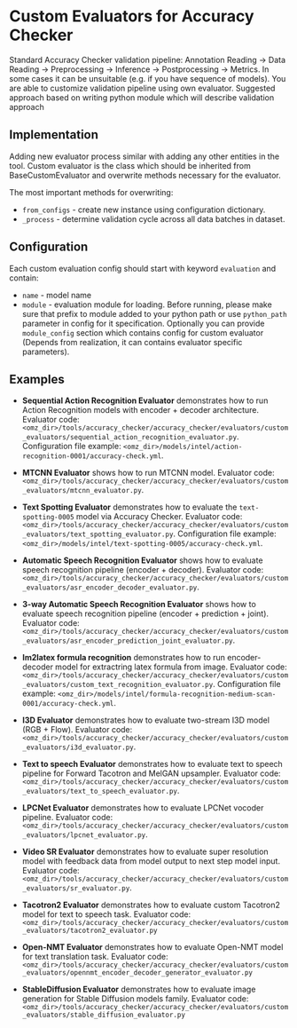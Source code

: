 # Custom Evaluators for Accuracy Checker
Standard Accuracy Checker validation pipeline: Annotation Reading -> Data Reading -> Preprocessing -> Inference -> Postprocessing -> Metrics.
In some cases it can be unsuitable (e.g. if you have sequence of models). You are able to customize validation pipeline using own evaluator.
Suggested approach based on writing python module which will describe validation approach

## Implementation
Adding new evaluator process similar with adding any other entities in the tool.
Custom evaluator is the class which should be inherited from BaseCustomEvaluator and overwrite methods necessary for the evaluator.

The most important methods for overwriting:

* `from_configs` - create new instance using configuration dictionary.
* `_process` - determine validation cycle across all data batches in dataset.

## Configuration
Each custom evaluation config should start with keyword `evaluation` and contain:
 * `name` - model name
 * `module` - evaluation module for loading.
Before running, please make sure that prefix to module added to your python path or use `python_path` parameter in config for it specification.
Optionally you can provide `module_config` section which contains config for custom evaluator (Depends from realization, it can contains evaluator specific parameters).

## Examples
* **Sequential Action Recognition Evaluator** demonstrates how to run Action Recognition models with encoder + decoder architecture.
  Evaluator code: `<omz_dir>/tools/accuracy_checker/accuracy_checker/evaluators/custom_evaluators/sequential_action_recognition_evaluator.py`.
  Configuration file example: `<omz_dir>/models/intel/action-recognition-0001/accuracy-check.yml`.

* **MTCNN Evaluator** shows how to run MTCNN model.
  Evaluator code: `<omz_dir>/tools/accuracy_checker/accuracy_checker/evaluators/custom_evaluators/mtcnn_evaluator.py`.

* **Text Spotting Evaluator** demonstrates how to evaluate the `text-spotting-0005` model via Accuracy Checker.
  Evaluator code: `<omz_dir>/tools/accuracy_checker/accuracy_checker/evaluators/custom_evaluators/text_spotting_evaluator.py`.
  Configuration file example: `<omz_dir>/models/intel/text-spotting-0005/accuracy-check.yml`.

* **Automatic Speech Recognition Evaluator** shows how to evaluate speech recognition pipeline (encoder + decoder).
  Evaluator code: `<omz_dir>/tools/accuracy_checker/accuracy_checker/evaluators/custom_evaluators/asr_encoder_decoder_evaluator.py`.

* **3-way Automatic Speech Recognition Evaluator** shows how to evaluate speech recognition pipeline (encoder + prediction + joint).
  Evaluator code: `<omz_dir>/tools/accuracy_checker/accuracy_checker/evaluators/custom_evaluators/asr_encoder_prediction_joint_evaluator.py`.

* **Im2latex formula recognition** demonstrates how to run encoder-decoder model for extractring latex formula from image.
  Evaluator code: `<omz_dir>/tools/accuracy_checker/accuracy_checker/evaluators/custom_evaluators/custom_text_recognition_evaluator.py`.
  Configuration file example: `<omz_dir>/models/intel/formula-recognition-medium-scan-0001/accuracy-check.yml`.

* **I3D Evaluator** demonstrates how to evaluate two-stream I3D model (RGB + Flow).
  Evaluator code: `<omz_dir>/tools/accuracy_checker/accuracy_checker/evaluators/custom_evaluators/i3d_evaluator.py`.

* **Text to speech Evaluator** demonstrates how to evaluate text to speech pipeline for Forward Tacotron and MelGAN upsampler.
  Evaluator code: `<omz_dir>/tools/accuracy_checker/accuracy_checker/evaluators/custom_evaluators/text_to_speech_evaluator.py`.

* **LPCNet Evaluator** demonstrates how to evaluate LPCNet vocoder pipeline.
  Evaluator code: `<omz_dir>/tools/accuracy_checker/accuracy_checker/evaluators/custom_evaluators/lpcnet_evaluator.py`.

* **Video SR Evaluator** demonstrates how to evaluate super resolution model with feedback data from model output to next step model input.
  Evaluator code: `<omz_dir>/tools/accuracy_checker/accuracy_checker/evaluators/custom_evaluators/sr_evaluator.py`.

* **Tacotron2 Evaluator** demonstrates how to evaluate custom Tacotron2 model for text to speech task.
  Evaluator code: `<omz_dir>/tools/accuracy_checker/accuracy_checker/evaluators/custom_evaluators/tacotron2_evaluator.py`

* **Open-NMT Evaluator** demonstrates how to evaluate Open-NMT model for text translation task.
  Evaluator code: `<omz_dir>/tools/accuracy_checker/accuracy_checker/evaluators/custom_evaluators/opennmt_encoder_decoder_generator_evaluator.py`

* **StableDiffusion Evaluator** demonstrates how to evaluate image generation for Stable Diffusion models family.
  Evaluator code: `<omz_dir>/tools/accuracy_checker/accuracy_checker/evaluators/custom_evaluators/stable_diffusion_evaluator.py`
